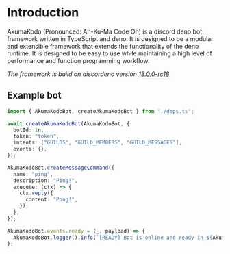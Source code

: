 # Introduction

AkumaKodo (Pronounced: Ah-Ku-Ma Code Oh) is a discord deno bot framework written
in TypeScript and deno. It is designed to be a modular and extensible framework that
extends the functionality of the deno runtime. It is designed to be easy to use while
maintaining a high level of performance and function programming workflow.

_The framework is build on discordeno version [13.0.0-rc18](https://deno.land/x/discordeno@13.0.0-rc18)_

## Example bot

```typescript
import { AkumaKodoBot, createAkumaKodoBot } from "./deps.ts";

await createAkumaKodoBot(AkumaKodoBot, {
  botId: 1n,
  token: "token",
  intents: ["GUILDS", "GUILD_MEMBERS", "GUILD_MESSAGES"],
  events: {},
});

AkumaKodoBot.createMessageCommand({
  name: "ping",
  description: "Ping!",
  execute: (ctx) => {
    ctx.reply({
      content: "Pong!",
    });
  },
});

AkumaKodoBot.events.ready = (_, payload) => {
  AkumaKodoBot.logger().info(`[READY] Bot is online and ready in ${AkumaKodoBot.guilds.size} guilds!`);
};
```
